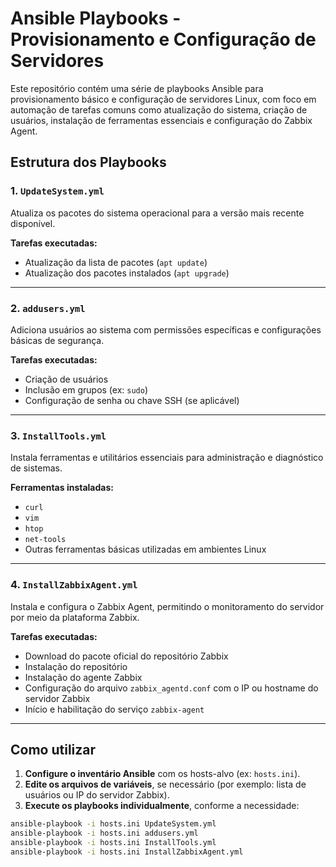 # Ansible Playbooks - Provisionamento e Configuração de Servidores

Este repositório contém uma série de playbooks Ansible para provisionamento básico e configuração de servidores Linux, com foco em automação de tarefas comuns como atualização do sistema, criação de usuários, instalação de ferramentas essenciais e configuração do Zabbix Agent.

## Estrutura dos Playbooks

### 1. `UpdateSystem.yml`

Atualiza os pacotes do sistema operacional para a versão mais recente disponível.

**Tarefas executadas:**
- Atualização da lista de pacotes (`apt update`)
- Atualização dos pacotes instalados (`apt upgrade`)

---

### 2. `addusers.yml`

Adiciona usuários ao sistema com permissões específicas e configurações básicas de segurança.

**Tarefas executadas:**
- Criação de usuários
- Inclusão em grupos (ex: `sudo`)
- Configuração de senha ou chave SSH (se aplicável)

---

### 3. `InstallTools.yml`

Instala ferramentas e utilitários essenciais para administração e diagnóstico de sistemas.

**Ferramentas instaladas:**
- `curl`
- `vim`
- `htop`
- `net-tools`
- Outras ferramentas básicas utilizadas em ambientes Linux

---

### 4. `InstallZabbixAgent.yml`

Instala e configura o Zabbix Agent, permitindo o monitoramento do servidor por meio da plataforma Zabbix.

**Tarefas executadas:**
- Download do pacote oficial do repositório Zabbix
- Instalação do repositório
- Instalação do agente Zabbix
- Configuração do arquivo `zabbix_agentd.conf` com o IP ou hostname do servidor Zabbix
- Início e habilitação do serviço `zabbix-agent`

---

## Como utilizar

1. **Configure o inventário Ansible** com os hosts-alvo (ex: `hosts.ini`).
2. **Edite os arquivos de variáveis**, se necessário (por exemplo: lista de usuários ou IP do servidor Zabbix).
3. **Execute os playbooks individualmente**, conforme a necessidade:

```bash
ansible-playbook -i hosts.ini UpdateSystem.yml
ansible-playbook -i hosts.ini addusers.yml
ansible-playbook -i hosts.ini InstallTools.yml
ansible-playbook -i hosts.ini InstallZabbixAgent.yml
